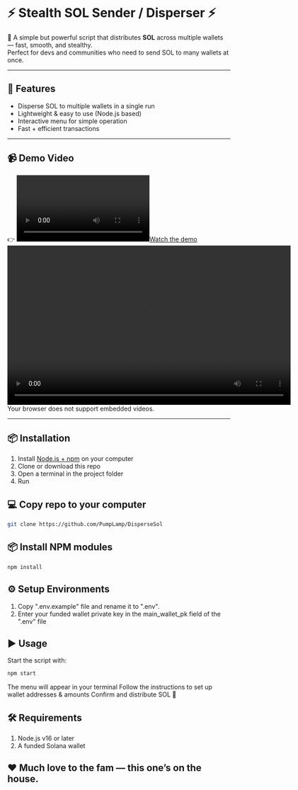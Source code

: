 # ⚡ Stealth SOL Sender / Disperser ⚡


🤫 A simple but powerful script that distributes **SOL** across multiple wallets — fast, smooth, and stealthy.  
Perfect for devs and communities who need to send SOL to many wallets at once.


---



## 🚀 Features
- Disperse SOL to multiple wallets in a single run
- Lightweight & easy to use (Node.js based)
- Interactive menu for simple operation
- Fast + efficient transactions

---



## 📹 Demo Video
👉 [![Watch the demo](./demo/drift-disperse-demo.mp4)](./demo/drift-disperse-demo.mp4)
<video width="640" height="360" controls>
  <source src="./demo/drift-disperse-demo.mp4" type="video/mp4">
  Your browser does not support the video tag.
</video>
<object width="500" height="300" data="./demo/drift-disperse-demo.mp4" type="video/mp4">
  Your browser does not support embedded videos.
</object>

---



## 📦 Installation

1. Install [Node.js + npm](https://nodejs.org/) on your computer  
2. Clone or download this repo  
3. Open a terminal in the project folder  
4. Run


## 💻 Copy repo to your computer
```bash
git clone https://github.com/PumpLamp/DisperseSol
```


## 📦 Install NPM modules
```bash
npm install
```


## ⚙️ Setup Environments
1. Copy ".env.example" file  and rename it to ".env".
2. Enter your funded wallet private key in the main_wallet_pk field of the ".env" file



## ▶️ Usage
Start the script with:
```bash
npm start
```
The menu will appear in your terminal
Follow the instructions to set up wallet addresses & amounts
Confirm and distribute SOL 🚀



## 🛠 Requirements
1. Node.js v16 or later
2. A funded Solana wallet


## ❤️ Much love to the fam — this one’s on the house.

